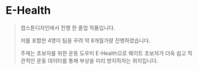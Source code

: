 # E-Health
>캡스톤디자인에서 진행 한 졸업 작품입니다.
>
>저를 포함한 4명이 팀을 꾸려 약 8개월가량 진행하였습니다.
>
>주제는 초보자를 위한 운동 도우미 E-Health으로 웨이트 초보자가 더욱 쉽고 직관적인 운동 데이터를 통해 부상을 미리 방지하자는 취지입니다.

